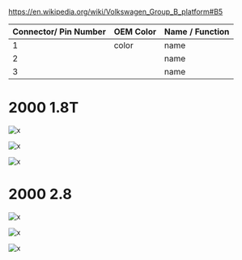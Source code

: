 https://en.wikipedia.org/wiki/Volkswagen_Group_B_platform#B5


| Connector/ Pin Number | OEM Color | Name / Function | 
| --------------------- |------- |---------------- |
| 1 | color     | name                          |
| 2 |           | name                          |
| 3 |           | name                          |

# 2000 1.8T

![x](oem_docs/VAG/2000_a4_1.8t_1.png)

![x](oem_docs/VAG/2000_a4_1.8t_2.png)

![x](oem_docs/VAG/2000_a4_1.8t_3.png)

# 2000 2.8

![x](oem_docs/VAG/2000_a4_2.8_1.png)

![x](oem_docs/VAG/2000_a4_2.8_2.png)

![x](oem_docs/VAG/2000_a4_2.8_3.png)


